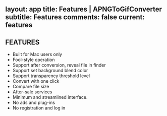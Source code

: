 layout: app
title: Features | APNGToGifConverter
subtitle: Features
comments: false
current: features
---

## FEATURES
- Built for Mac users only
- Fool-style operation
- Support after conversion, reveal file in finder
- Support set background blend color
- Support transparency threshold level
- Convert with one click
- Compare file size
- After-sale services
- Minimum and streamlined interface.
- No ads and plug-ins
- No registration and log in 

 


